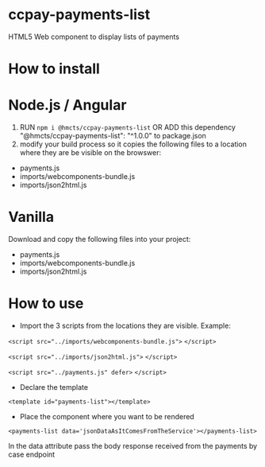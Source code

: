 # ccpay-payments-list

HTML5 Web component to display lists of payments

# How to install

# Node.js / Angular

1. RUN `npm i @hmcts/ccpay-payments-list` OR ADD this dependency "@hmcts/ccpay-payments-list": "^1.0.0" to package.json
2. modify your build process so it copies the following files to a location where they are be visible on the browswer:

- payments.js
- imports/webcomponents-bundle.js
- imports/json2html.js

# Vanilla

Download and copy the following files into your project:

- payments.js
- imports/webcomponents-bundle.js
- imports/json2html.js


# How to use

 - Import the 3 scripts from the locations they are visible. Example:
 
  `<script src="../imports/webcomponents-bundle.js">`
  `</script>`

  `<script src="../imports/json2html.js">`
  `</script>`

  `<script src="../payments.js" defer>`
  `</script>`   
  
  - Declare the template
  
  `<template id="payments-list"></template>`
  
  - Place the component where you want to be rendered
  
 `<payments-list data='jsonDataAsItComesFromTheService'></payments-list>`
  
In the data attribute pass the body response received from the payments by case endpoint
